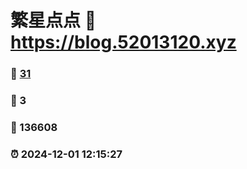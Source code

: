 # 繁星点点 :link: https://blog.52013120.xyz 
### :page_facing_up: [31](https://blog.52013120.xyz/tag.html) 
### :speech_balloon: 3 
### :hibiscus: 136608 
### :alarm_clock: 2024-12-01 12:15:27 
